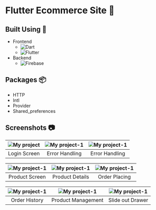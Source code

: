 # Flutter Ecommerce Site 🛒

## Built Using 🔨
* Frontend
  * ![Dart](https://img.shields.io/badge/dart-%230175C2.svg?style=for-the-badge&logo=dart&logoColor=white)
  * ![Flutter](https://img.shields.io/badge/Flutter-%2302569B.svg?style=for-the-badge&logo=Flutter&logoColor=white)
* Backend
  * ![Firebase](https://img.shields.io/badge/Firebase-039BE5?style=for-the-badge&logo=Firebase&logoColor=white)
  
## Packages 📦
* HTTP
* Intl
* Provider
* Shared_preferences

## Screenshots 📷
| ![My project](https://user-images.githubusercontent.com/53820853/181601257-a8685e6a-fa49-4f28-8a4f-0ed28875e3ec.png)|![My project-1](https://user-images.githubusercontent.com/53820853/181602037-42d68814-e90a-4ad4-945b-7c51dfdbe82f.jpeg)|![My project-1](https://user-images.githubusercontent.com/53820853/181603451-ee33ed2b-8358-45f1-8752-35493c0965eb.jpeg)|
|:---:|:---:|:---:|
| Login Screen  | Error Handling   | Error Handling |

| ![My project-1](https://user-images.githubusercontent.com/53820853/181603844-18f1e276-ad2c-44e4-bc52-928649f5aa3d.jpeg)|![My project-1](https://user-images.githubusercontent.com/53820853/181604165-6866cc6f-5d5c-4794-887b-27daa4e667c5.jpeg)|![My project-1](https://user-images.githubusercontent.com/53820853/181604735-cff67f28-cb08-4e4c-b6de-f9318cff7ed8.jpeg)|
|:---:|:---:|:---:|
| Product Screen |Product Details| Order Placing |

| ![My project-1](https://user-images.githubusercontent.com/53820853/181605267-d4c6883a-61b4-4915-ae52-dde6381113fd.jpeg)|![My project-1](https://user-images.githubusercontent.com/53820853/181605865-9cb19002-09fa-4f3d-95b0-052d65b0507d.jpeg)|![My project-1](https://user-images.githubusercontent.com/53820853/181606503-5e344d7f-8eeb-4e16-b9d2-9ed144b08fd0.jpeg)|
|:---:|:---:|:---:|
|Order History|Product Management|Slide out Drawer |



